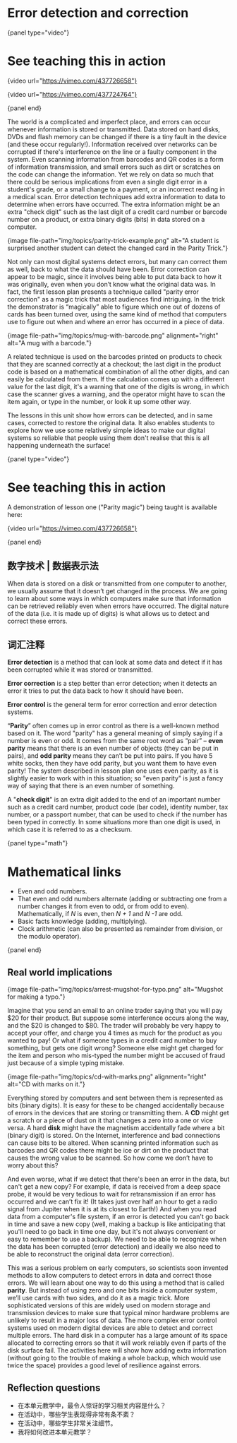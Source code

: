 # Error detection and correction

{panel type="video"}

# See teaching this in action

{video url="https://vimeo.com/437726658"}

{video url="https://vimeo.com/437724764"}

{panel end}

The world is a complicated and imperfect place, and errors can occur whenever information is stored or transmitted. Data stored on hard disks, DVDs and flash memory can be changed if there is a tiny fault in the device (and these occur regularly!). Information received over networks can be corrupted if there's interference on the line or a faulty component in the system. Even scanning information from barcodes and QR codes is a form of information transmission, and small errors such as dirt or scratches on the code can change the information. Yet we rely on data so much that there could be serious implications from even a single digit error in a student's grade, or a small change to a payment, or an incorrect reading in a medical scan. Error detection techniques add extra information to data to determine when errors have occurred. The extra information might be an extra "check digit" such as the last digit of a credit card number or barcode number on a product, or extra binary digits (bits) in data stored on a computer.

{image file-path="img/topics/parity-trick-example.png" alt="A student is surprised another student can detect the changed card in the Parity Trick."}

Not only can most digital systems detect errors, but many can correct them as well, back to what the data should have been. Error correction can appear to be magic, since it involves being able to put data back to how it was originally, even when you don’t know what the original data was. In fact, the first lesson plan presents a technique called "parity error correction" as a magic trick that most audiences find intriguing. In the trick the demonstrator is “magically” able to figure which one out of dozens of cards has been turned over, using the same kind of method that computers use to figure out when and where an error has occurred in a piece of data.

{image file-path="img/topics/mug-with-barcode.png" alignment="right" alt="A mug with a barcode."}

A related technique is used on the barcodes printed on products to check that they are scanned correctly at a checkout; the last digit in the product code is based on a mathematical combination of all the other digits, and can easily be calculated from them. If the calculation comes up with a different value for the last digit, it's a warning that one of the digits is wrong, in which case the scanner gives a warning, and the operator might have to scan the item again, or type in the number, or look it up some other way.

The lessons in this unit show how errors can be detected, and in same cases, corrected to restore the original data. It also enables students to explore how we use some relatively simple ideas to make our digital systems so reliable that people using them don't realise that this is all happening underneath the surface!

{panel type="video"}

# See teaching this in action

A demonstration of lesson one ("Parity magic") being taught is available here:

{video url="https://vimeo.com/437726658"}

{panel end}

## 数字技术 | 数据表示法

When data is stored on a disk or transmitted from one computer to another, we usually assume that it doesn’t get changed in the process. We are going to learn about some ways in which computers make sure that information can be retrieved reliably even when errors have occurred. The digital nature of the data (i.e. it is made up of digits) is what allows us to detect and correct these errors.

## 词汇注释

**Error detection** is a method that can look at some data and detect if it has been corrupted while it was stored or transmitted.

**Error correction** is a step better than error detection; when it detects an error it tries to put the data back to how it should have been.

**Error control** is the general term for error correction and error detection systems.

“**Parity**” often comes up in error control as there is a well-known method based on it. The word "parity" has a general meaning of simply saying if a number is even or odd. It comes from the same root word as “pair” – **even parity** means that there is an even number of objects (they can be put in pairs), and **odd parity** means they can’t be put into pairs. If you have 5 white socks, then they have odd parity, but you want them to have even parity! The system described in lesson plan one uses even parity, as it is slightly easier to work with in this situation; so "even parity" is just a fancy way of saying that there is an even number of something.

A "**check digit**" is an extra digit added to the end of an important number such as a credit card number, product code (bar code), identity number, tax number, or a passport number, that can be used to check if the number has been typed in correctly. In some situations more than one digit is used, in which case it is referred to as a checksum.

{panel type="math"}

# Mathematical links

- Even and odd numbers.
- That even and odd numbers alternate (adding or subtracting one from a number changes it from even to odd, or from odd to even). Mathematically, if *N* is even, then *N + 1* and *N -1* are odd.
- Basic facts knowledge (adding, multiplying).
- Clock arithmetic (can also be presented as remainder from division, or the modulo operator).

{panel end}

## Real world implications

{image file-path="img/topics/arrest-mugshot-for-typo.png" alt="Mugshot for making a typo."}

Imagine that you send an email to an online trader saying that you will pay $20 for their product. But suppose some interference occurs along the way, and the $20 is changed to $80. The trader will probably be very happy to accept your offer, and charge you 4 times as much for the product as you wanted to pay! Or what if someone types in a credit card number to buy something, but gets one digit wrong? Someone else might get charged for the item and person who mis-typed the number might be accused of fraud just because of a simple typing mistake.

{image file-path="img/topics/cd-with-marks.png" alignment="right" alt="CD with marks on it."}

Everything stored by computers and sent between them is represented as bits (binary digits). It is easy for these to be changed accidentally because of errors in the devices that are storing or transmitting them. A **CD** might get a scratch or a piece of dust on it that changes a zero into a one or vice versa. A hard **disk** might have the magnetism accidentally fade where a bit (binary digit) is stored. On the Internet, interference and bad connections can cause bits to be altered. When scanning printed information such as barcodes and QR codes there might be ice or dirt on the product that causes the wrong value to be scanned. So how come we don’t have to worry about this?

And even worse, what if we detect that there's been an error in the data, but can't get a new copy? For example, if data is received from a deep space probe, it would be very tedious to wait for retransmission if an error has occurred and we can’t fix it! (It takes just over half an hour to get a radio signal from Jupiter when it is at its closest to Earth!) And when you read data from a computer's file system, if an error is detected you can't go back in time and save a new copy (well, making a backup is like anticipating that you'll need to go back in time one day, but it's not always convenient or easy to remember to use a backup). We need to be able to recognize when the data has been corrupted (error detection) and ideally we also need to be able to reconstruct the original data (error correction).

This was a serious problem on early computers, so scientists soon invented methods to allow computers to detect errors in data and correct those errors. We will learn about one way to do this using a method that is called **parity**. But instead of using zero and one bits inside a computer system, we’ll use cards with two sides, and do it as a magic trick. More sophisticated versions of this are widely used on modern storage and transmission devices to make sure that typical minor hardware problems are unlikely to result in a major loss of data. The more complex error control systems used on modern digital devices are able to detect and correct multiple errors. The hard disk in a computer has a large amount of its space allocated to correcting errors so that it will work reliably even if parts of the disk surface fail. The activities here will show how adding extra information (without going to the trouble of making a whole backup, which would use twice the space) provides a good level of resilience against errors.

## Reflection questions

- 在本单元教学中，最令人惊讶的学习相关内容是什么？
- 在活动中，哪些学生表现得非常有条不紊？
- 在活动中，哪些学生非常关注细节。
- 我将如何改进本单元教学？